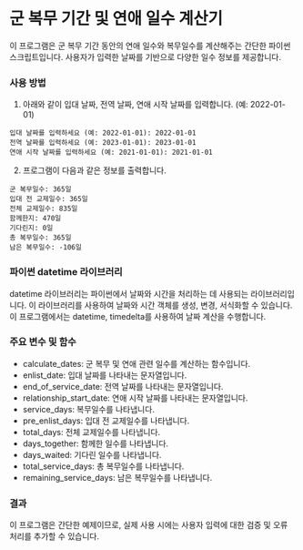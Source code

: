 # 군 복무 기간 및 연애 일수 계산기
이 프로그램은 군 복무 기간 동안의 연애 일수와 복무일수를 계산해주는 간단한 파이썬 스크립트입니다. 사용자가 입력한 날짜를 기반으로 다양한 일수 정보를 제공합니다.

### 사용 방법
1. 아래와 같이 입대 날짜, 전역 날짜, 연애 시작 날짜를 입력합니다. (예: 2022-01-01)
```
입대 날짜를 입력하세요 (예: 2022-01-01): 2022-01-01
전역 날짜를 입력하세요 (예: 2023-01-01): 2023-01-01
연애 시작 날짜를 입력하세요 (예: 2021-01-01): 2021-01-01
```
2. 프로그램이 다음과 같은 정보를 출력합니다.
```
군 복무일수: 365일
입대 전 교제일수: 365일
전체 교제일수: 835일
함께한지: 470일
기다린지: 0일
총 복무일수: 365일
남은 복무일수: -106일
```
### 파이썬 datetime 라이브러리
datetime 라이브러리는 파이썬에서 날짜와 시간을 처리하는 데 사용되는 라이브러리입니다. 이 라이브러리를 사용하여 날짜와 시간 객체를 생성, 변경, 서식화할 수 있습니다. 이 프로그램에서는 datetime, timedelta를 사용하여 날짜 계산을 수행합니다.

### 주요 변수 및 함수
- calculate_dates: 군 복무 및 연애 관련 일수를 계산하는 함수입니다.
- enlist_date: 입대 날짜를 나타내는 문자열입니다.
- end_of_service_date: 전역 날짜를 나타내는 문자열입니다.
- relationship_start_date: 연애 시작 날짜를 나타내는 문자열입니다.
- service_days: 복무일수를 나타냅니다.
- pre_enlist_days: 입대 전 교제일수를 나타냅니다.
- total_days: 전체 교제일수를 나타냅니다.
- days_together: 함께한 일수를 나타냅니다.
- days_waited: 기다린 일수를 나타냅니다.
- total_service_days: 총 복무일수를 나타냅니다.
- remaining_service_days: 남은 복무일수를 나타냅니다.

### 결과
이 프로그램은 간단한 예제이므로, 실제 사용 시에는 사용자 입력에 대한 검증 및 오류 처리를 추가할 수 있습니다.
